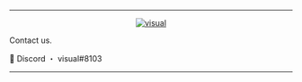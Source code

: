 ***


  <p align="center">
    <a href="https://discord.com/users/200116071640989696">
        <img title="visual" alt="visual" src="https://discord.c99.nl/widget/theme-1/980263440138502144.png"/>
    </a>
</p>

 Contact us.

 💬 Discord ・ visual#8103


 
 ***

